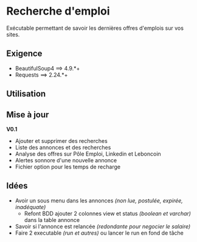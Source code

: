 # Recherche d'emploi
Exécutable permettant de savoir les dernières offres d'emplois sur vos sites.

## Exigence
- BeautifulSoup4 ==> 4.9.*+
- Requests ==> 2.24.*+

## Utilisation

## Mise à jour
**V0.1**
- Ajouter et supprimer des recherches
- Liste des annonces et des recherches
- Analyse des offres sur Pôle Emploi, Linkedin et Leboncoin
- Alertes sonnore d'une nouvelle annonce
- Fichier option pour les temps de recharge

## Idées
- Avoir un sous menu dans les annonces *(non lue, postulée, expirée, inadéquate)*
    - Refont BDD ajouter 2 colonnes view et status *(boolean et varchar)* dans la table annonce
- Savoir si l'annonce est relancée *(redondante pour negocier le salaire)*
- Faire 2 executable *(run et autres)* ou lancer le run en fond de tâche
